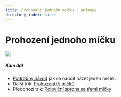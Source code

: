 ```yaml
---
title: Prohození jednoho míčku - animace
directory_index: false
---
```


# Prohození jednoho míčku

![](/animace/img/1-ball-out-of-a-3-cascade.gif)

##### Kam dál

- [Podrobný návod](/micky/jak-zacit.html#jeden-micek "Podrobný textový návod jak se naučit házet jeden míček.") jak se naučit házet jeden míček.
- Další trik: [Prohození tří míčků](throw-3-times.html "Další trik Prohození tří míčků")
- Předchozí trik: [Poloviční sprcha se třemi míčky](3-half-shower-b.html "Předchozí trik Poloviční sprcha se třemi míčky")


